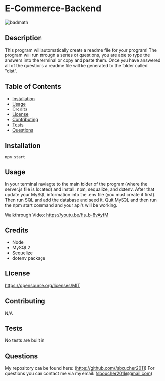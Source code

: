 # E-Commerce-Backend

![badmath](https://img.shields.io/badge/license-MIT-green)

## Description
This program will automatically create a readme file for your program! The program will run through a series of questions, you are able to type the answers into the terminal or copy and paste them. Once you have answered all of the questions a readme file will be generated to the folder called "dist".

## Table of Contents
* [Installation](#installation)
* [Usage](#usage)
* [Credits](#credits)
* [License](#license)
* [Contributing](#contributing)
* [Tests](#tests)
* [Questions](#questions)

## Installation
```shell
npm start
```

## Usage
In your terminal naviagte to the main folder of the program (where the server.js file is located) and install: npm, sequalize, and dotenv. After that update your MySQL information into the .env file (you must create it first). Then run SQL and add the database and seed it. Quit MySQL and then run the npm start command and your api's will be working.

Walkthrough Video:
https://youtu.be/Hs_b-8vAyfM

## Credits
* Node
* MySQL2
* Sequelize
* dotenv package

## License
https://opensource.org/licenses/MIT
  

## Contributing
N/A

## Tests
No tests are built in

## Questions
My repository can be found here: (https://github.com//sboucher2011)
For questions you can contact me via my email: (sboucher2011@gmail.com)